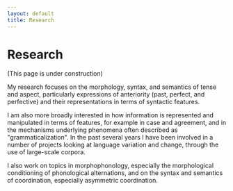 ```yaml
---
layout: default
title: Research
---
```

# Research

(This page is under construction)

My research focuses on the morphology, syntax, and semantics of tense and aspect, particularly expressions of anteriority (past, perfect, and perfective) and their representations in terms of syntactic features.

I am also more broadly interested in how information is represented and manipulated in terms of features, for example in case and agreement, and in the mechanisms underlying phenomena often described as "grammaticalization". In the past several years I have been involved in a number of projects looking at language variation and change, through the use of large-scale corpora. 

I also work on topics in morphophonology, especially the morphological conditioning of phonological alternations, and on the syntax and semantics of coordination, especially asymmetric coordination. 
	